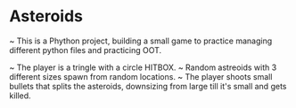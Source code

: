 # Asteroids

~ This is a Phython project, building a small game to practice managing different python files
and practicing OOT.

~ The player is a tringle with a circle HITBOX.
~ Random astreoids with 3 different sizes spawn from random locations.
~ The player shoots small bullets that splits the asteroids, downsizing from large till it's small and gets killed.


